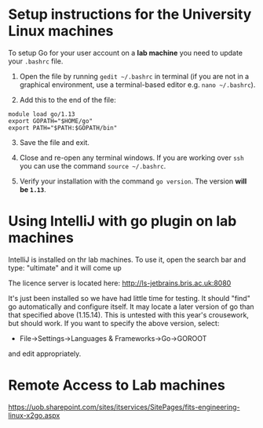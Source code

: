 # Setup instructions for the University Linux machines

To setup Go for your user account on a **lab machine** you need to update your `.bashrc` file.

1. Open the file by running `gedit ~/.bashrc` in terminal (if you are not in a graphical environment, use a terminal-based editor e.g. `nano ~/.bashrc`).

2. Add this to the end of the file:

```
module load go/1.13
export GOPATH="$HOME/go"
export PATH="$PATH:$GOPATH/bin"
```

3. Save the file and exit.

4. Close and re-open any terminal windows. If you are working over `ssh` you can use the command `source ~/.bashrc`.

5. Verify your installation with the command `go version`. The version **will be `1.13`**.

# Using IntelliJ with go plugin on lab machines

IntelliJ is installed on thr lab machines. To use it, open the search bar and type: "ultimate" and it will come up


The licence server is located here: http://ls-jetbrains.bris.ac.uk:8080

It's just been installed so we have had little time for testing. It should "find" go automatically and configure itself. It may locate a later version of go than that specified above (1.15.14). This is untested with this year's crousework, but should work. If you want to specify the above version, select:
* File->Settings->Languages & Frameworks->Go->GOROOT

and edit appropriately.

# Remote Access to Lab machines

https://uob.sharepoint.com/sites/itservices/SitePages/fits-engineering-linux-x2go.aspx
